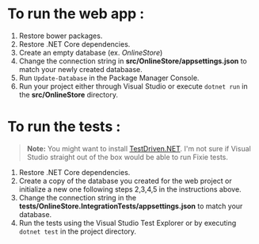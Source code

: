 # To run the web app :

1. Restore bower packages.
2. Restore .NET Core dependencies.
3. Create an empty database (ex. *OnlineStore*) 
4. Change the connection string in **src/OnlineStore/appsettings.json** to match your newly created databaase.
5. Run `Update-Database` in the Package Manager Console.
6. Run your project either through Visual Studio or execute `dotnet run` in the **src/OnlineStore** directory.

# To run the tests :

> **Note:**
> You might want to install [TestDriven.NET](http://testdriven.net/). I'm not sure if Visual Studio straight out of the box would be able to run Fixie tests.

1. Restore .NET Core dependencies.
2. Create a copy of the database you created for the web project or initialize a new one following steps 2,3,4,5 in the instructions above.
3. Change the connection string in the **tests/OnlineStore.IntegrationTests/appsettings.json** to match your database.
4. Run the tests using the Visual Studio Test Explorer or by executing `dotnet test` in the project directory.
